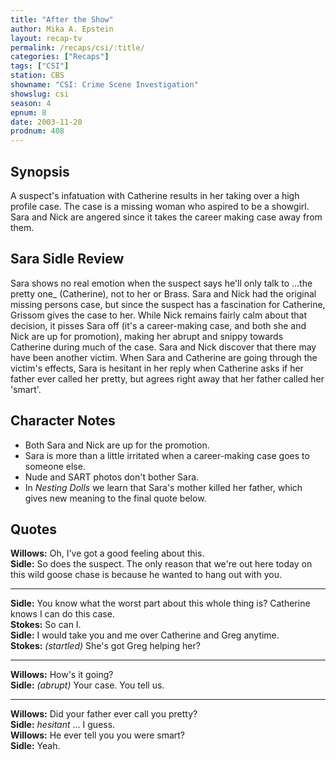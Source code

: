 ```yaml
---
title: "After the Show"
author: Mika A. Epstein
layout: recap-tv
permalink: /recaps/csi/:title/
categories: ["Recaps"]
tags: ["CSI"]
station: CBS
showname: "CSI: Crime Scene Investigation"
showslug: csi
season: 4
epnum: 8
date: 2003-11-20
prodnum: 408  
---
```


## Synopsis

A suspect's infatuation with Catherine results in her taking over a high profile case. The case is a missing woman who aspired to be a showgirl. Sara and Nick are angered since it takes the career making case away from them.

## Sara Sidle Review

Sara shows no real emotion when the suspect says he'll only talk to ...the pretty one_ (Catherine), not to her or Brass. Sara and Nick had the original missing persons case, but since the suspect has a fascination for Catherine, Grissom gives the case to her. While Nick remains fairly calm about that decision, it pisses Sara off (it's a career-making case, and both she and Nick are up for promotion), making her abrupt and snippy towards Catherine during much of the case. Sara and Nick discover that there may have been another victim. When Sara and Catherine are going through the victim's effects, Sara is hesitant in her reply when Catherine asks if her father ever called her pretty, but agrees right away that her father called her 'smart'.

## Character Notes

* Both Sara and Nick are up for the promotion.  
* Sara is more than a little irritated when a career-making case goes to someone else.  
* Nude and SART photos don't bother Sara.  
* In _Nesting Dolls_ we learn that Sara's mother killed her father, which gives new meaning to the final quote below.

## Quotes

**Willows:** Oh, I've got a good feeling about this.  
**Sidle:** So does the suspect. The only reason that we're out here today on this wild goose chase is because he wanted to hang out with you.  

- - -

**Sidle:** You know what the worst part about this whole thing is? Catherine knows I can do this case.  
**Stokes:** So can I.  
**Sidle:** I would take you and me over Catherine and Greg anytime.  
**Stokes:** _(startled)_ She's got Greg helping her?  

- - -

**Willows:** How's it going?  
**Sidle:** _(abrupt)_ Your case. You tell us.  

- - -

**Willows:** Did your father ever call you pretty?  
**Sidle:** _hesitant_ ... I guess.  
**Willows:** He ever tell you you were smart?  
**Sidle:** Yeah.